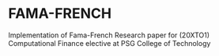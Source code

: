 # FAMA-FRENCH
Implementation of Fama-French Research paper for (20XTO1) Computational Finance elective at PSG College of Technology
